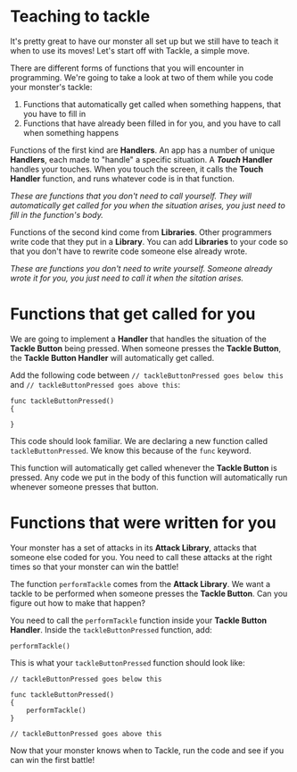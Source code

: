 Teaching to tackle
==================
It's pretty great to have our monster all set up but we still have to teach it when to use its moves! Let's start off with Tackle, a simple move. 

There are different forms of functions that you will encounter in programming. We're going to take a look at two of them while you code your monster's tackle:

1. Functions that automatically get called when something happens, that you have to fill in
2. Functions that have already been filled in for you, and you have to call when something happens

Functions of the first kind are **Handlers**. An app has a number of unique **Handlers**, each made to "handle" a specific situation. A ***Touch* Handler** handles your touches. When you touch the screen, it calls the **Touch Handler** function, and runs whatever code is in that function.

*These are functions that you don't need to call yourself. They will automatically get called for you when the situation arises, you just need to fill in the function's body.*

Functions of the second kind come from **Libraries**. Other programmers write code that they put in a **Library**. You can add **Libraries** to your code so that you don't have to rewrite code someone else already wrote. 

*These are functions you don't need to write yourself. Someone already wrote it for you, you just need to call it when the sitation arises.*


Functions that get called for you
====
We are going to implement a **Handler** that handles the situation of the **Tackle Button** being pressed. When someone presses the **Tackle Button**, the **Tackle Button Handler** will automatically get called. 

Add the following code between ```// tackleButtonPressed goes below this``` and ```// tackleButtonPressed goes above this```:

	func tackleButtonPressed()
	{
    	
    }

This code should look familiar. We are declaring a new function called ```tackleButtonPressed```. We know this because of the ```func``` keyword. 

This function will automatically get called whenever the **Tackle Button** is pressed. Any code we put in the body of this function will automatically run whenever someone presses that button. 

Functions that were written for you
=====

Your monster has a set of attacks in its **Attack Library**, attacks that someone else coded for you. You need to call these attacks at the right times so that your monster can win the battle!

The function ```performTackle``` comes from the **Attack Library**. We want a tackle to be performed when someone presses the **Tackle Button**. Can you figure out how to make that happen?

You need to call the ```performTackle``` function inside your **Tackle Button Handler**. Inside the ```tackleButtonPressed``` function, add:

	performTackle()	
	
This is what your ```tackleButtonPressed``` function should look like:

	// tackleButtonPressed goes below this
	
	func tackleButtonPressed()
	{
    	performTackle()	
    }
    
    // tackleButtonPressed goes above this

Now that your monster knows when to Tackle, run the code and see if you can win the first battle!